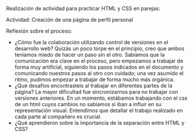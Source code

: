 Realización de actividad para practicar HTML y CSS en parejas:

Actividad: Creación de una página de perfil personal

Reflexión sobre el proceso:
- ¿Cómo fue la colaboración utilizando control de versiones en el desarrollo web?
    Quizás un poco torpe en el principio, creo que ambos teníamos miedo de hacer un paso sin el otro. Sabíamos que la comunicación era clave en el proceso, pero empezamos a trabajar de forma muy artificial, siguiendo los pasos indicados en el documento y comunicando nuestros pasos al otro con cuidado; una vez asumido el ritmo, pudimos empezar a trabajar de forma mucho más orgánica.
- ¿Qué desafíos encontrasteis al trabajar en diferentes partes de la página?
    La mayor dificultad fue sincronizarnos para no trabajar con versiones anteriores. En un momento, estábamos trabajando con el css de un html cuyos cambios no sabíamos si iban a influir en su representación visual. Entendimos que detallar el trabajo realizado en cada parte al compañero es crucial.
- ¿Qué aprendieron sobre la importancia de la separación entre HTML y CSS?